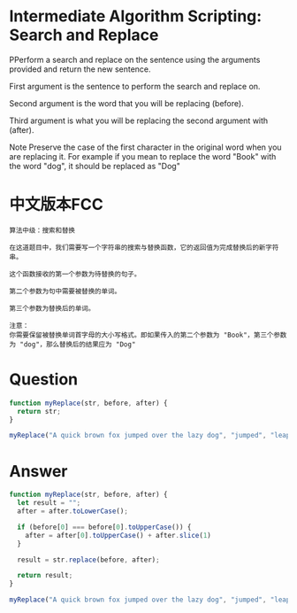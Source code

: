 # Intermediate Algorithm Scripting: Search and Replace

PPerform a search and replace on the sentence using the arguments provided and return the new sentence.

First argument is the sentence to perform the search and replace on.

Second argument is the word that you will be replacing (before).

Third argument is what you will be replacing the second argument with (after).

Note
Preserve the case of the first character in the original word when you are replacing it. For example if you mean to replace the word "Book" with the word "dog", it should be replaced as "Dog"


# 中文版本FCC
```
算法中级：搜索和替换

在这道题目中，我们需要写一个字符串的搜索与替换函数，它的返回值为完成替换后的新字符串。

这个函数接收的第一个参数为待替换的句子。

第二个参数为句中需要被替换的单词。

第三个参数为替换后的单词。

注意：
你需要保留被替换单词首字母的大小写格式。即如果传入的第二个参数为 "Book"，第三个参数为 "dog"，那么替换后的结果应为 "Dog"
```


# Question
```js
function myReplace(str, before, after) {
  return str;
}

myReplace("A quick brown fox jumped over the lazy dog", "jumped", "leaped");
```


# Answer
```js
function myReplace(str, before, after) {
  let result = "";
  after = after.toLowerCase();

  if (before[0] === before[0].toUpperCase()) {
    after = after[0].toUpperCase() + after.slice(1)
  }

  result = str.replace(before, after);

  return result;
}

myReplace("A quick brown fox jumped over the lazy dog", "jumped", "leaped");
```
